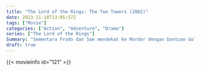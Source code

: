 ```yaml
---
title: "The Lord of the Rings: The Two Towers (2002)"
date: 2023-11-18T13:05:57Z
tags: ["Movie"]
categories: ["Action", "Adventure", "Drama"]
series: ["The Lord of the Rings"]
Summary: "Sementara Frodo dan Sam mendekat ke Mordor dengan bantuan Gollum yang licik, kelompok yang terpecah ini bertahan melawan sekutu baru Sauron, Saruman, dan gerombolan Isengard-nya."
draft: true
---
```


<mux-player stream-type="on-demand"
src="https://kp3d-my.sharepoint.com/personal/ryoo_kp3d_onmicrosoft_com/_layouts/15/download.aspx?share=EaQzKlJtVElMmt2-qZsifHkBxE6_fSKuo9V_R2sICtwo1Q" prefer-playback="mse" controls>

</mux-player>


{{< movieinfo id="121" >}}

<script src="https://cdn.jsdelivr.net/npm/@mux/mux-player"></script>

 <script type="application/ld+json ">
{
"@context": "https://schema.org/",
"@type": "VideoObject",
"name": "The Lord of the Rings: The Two Towers (2002)",
"contentUrl": "https://stream.mux.com/YacNqzbVkC1t6RxqFcjU3h5xQlgVLcjInh027r8v01mPs.m3u8?min_resolution=480p",
"thumbnailUrl": "https://www.themoviedb.org/t/p/original/9KCiWyhFJlN2v0y3O7YAWvlgkvE.jpg?width=314&fit_mode=preserve&time=25",
"uploadDate": "2023-11-18T13:05:57Z",
}

</script>